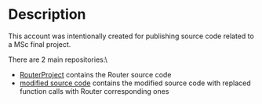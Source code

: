 # Description 

This account was intentionally created for publishing source code related to a MSc final project.

There are 2 main repositories:\ 
* [RouterProject](https://github.com/msc-antiplag/RouterProject) contains the Router source code
* [modified source code](https://github.com/msc-antiplag/modified-source-code) contains the modified source code with replaced function calls with Router corresponding ones
